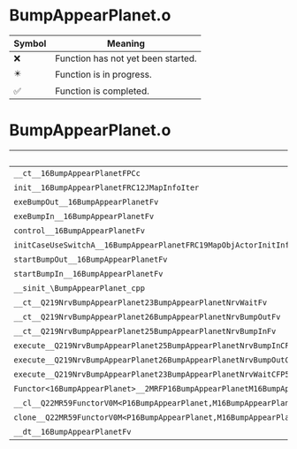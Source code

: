 # BumpAppearPlanet.o
| Symbol | Meaning 
| ------------- | ------------- 
| :x: | Function has not yet been started. 
| :eight_pointed_black_star: | Function is in progress. 
| :white_check_mark: | Function is completed. 


# BumpAppearPlanet.o
| Symbol | Decompiled? |
| ------------- | ------------- |
| `__ct__16BumpAppearPlanetFPCc` | :x: |
| `init__16BumpAppearPlanetFRC12JMapInfoIter` | :x: |
| `exeBumpOut__16BumpAppearPlanetFv` | :x: |
| `exeBumpIn__16BumpAppearPlanetFv` | :x: |
| `control__16BumpAppearPlanetFv` | :x: |
| `initCaseUseSwitchA__16BumpAppearPlanetFRC19MapObjActorInitInfo` | :x: |
| `startBumpOut__16BumpAppearPlanetFv` | :x: |
| `startBumpIn__16BumpAppearPlanetFv` | :x: |
| `__sinit_\BumpAppearPlanet_cpp` | :x: |
| `__ct__Q219NrvBumpAppearPlanet23BumpAppearPlanetNrvWaitFv` | :x: |
| `__ct__Q219NrvBumpAppearPlanet26BumpAppearPlanetNrvBumpOutFv` | :x: |
| `__ct__Q219NrvBumpAppearPlanet25BumpAppearPlanetNrvBumpInFv` | :x: |
| `execute__Q219NrvBumpAppearPlanet25BumpAppearPlanetNrvBumpInCFP5Spine` | :x: |
| `execute__Q219NrvBumpAppearPlanet26BumpAppearPlanetNrvBumpOutCFP5Spine` | :x: |
| `execute__Q219NrvBumpAppearPlanet23BumpAppearPlanetNrvWaitCFP5Spine` | :x: |
| `Functor<16BumpAppearPlanet>__2MRFP16BumpAppearPlanetM16BumpAppearPlanetFPCvPv_v_Q22MR59FunctorV0M<P16BumpAppearPlanet,M16BumpAppearPlanetFPCvPv_v>` | :x: |
| `__cl__Q22MR59FunctorV0M<P16BumpAppearPlanet,M16BumpAppearPlanetFPCvPv_v>CFv` | :x: |
| `clone__Q22MR59FunctorV0M<P16BumpAppearPlanet,M16BumpAppearPlanetFPCvPv_v>CFP7JKRHeap` | :x: |
| `__dt__16BumpAppearPlanetFv` | :x: |
